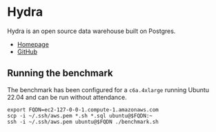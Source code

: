 # Hydra

Hydra is an open source data warehouse built on Postgres.

* [Homepage](https://hydras.io)
* [GitHub](https://github.com/HydrasDB/hydra)

## Running the benchmark

The benchmark has been configured for a `c6a.4xlarge` running Ubuntu 22.04 and can be run without attendance.

```
export FQDN=ec2-127-0-0-1.compute-1.amazonaws.com
scp -i ~/.ssh/aws.pem *.sh *.sql ubuntu@$FQDN:~
ssh -i ~/.ssh/aws.pem ubuntu@$FQDN ./benchmark.sh
```
